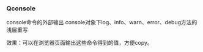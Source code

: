 ### Qconsole
console命令的外部输出
console对象下log、info、warn、error、debug方法的浅层重写

效果：可以在浏览器页面输出这些命令得到的值，方便copy。
